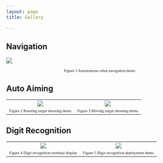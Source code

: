 ```yaml
---
layout: page
title: Gallery

---
```


## Navigation

![](https://cdn.jsdelivr.net/gh/Go2SchooI/blogImg@main/img/nav.gif)

<center><div style="font-family:黑体;font-size:8pt;">Figure 1 Autonomous robot navigation demo</div></center>



## Auto Aiming

<table style="border:none;text-align:center;width:auto;margin: 0 auto;">
        <tr>
            <td style="border: none;"><img src = "https://cdn.jsdelivr.net/gh/Go2SchooI/blogImg@main/img/aima2_1.gif"></td>
            <td style="border: none;"><img src = "https://cdn.jsdelivr.net/gh/Go2SchooI/blogImg@main/img/aima1.gif"></td>
    	</tr>
        <tr>
            <td><div style="font-family:黑体;font-size:8pt;">Figure 2 Rotating target shooting demo</div></td><td><div style="font-family:黑体;font-size:8pt;">Figure 3 Moving target shooting demo</div></td>
    </tr>
</table>




## Digit Recognition

<table style="border:none;text-align:center;width:auto;margin: 0 auto;">
        <tr>
            <td style="border: none;"><img src = "https://cdn.jsdelivr.net/gh/Go2SchooI/blogImg@main/img/dnn2.gif"></td>
            <td style="border: none;"><img src = "https://cdn.jsdelivr.net/gh/Go2SchooI/blogImg@main/img/dnn1.gif"></td>
    	</tr>
        <tr>
            <td><div style="font-family:黑体;font-size:8pt;">Figure 4 Digit recognition terminal display</div></td><td><div style="font-family:黑体;font-size:8pt;">Figure 5 Digit recognition deployment demo</div></td>
        </tr>
</table>



